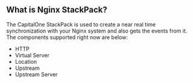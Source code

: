 ## What is Nginx StackPack?

The CapitalOne StackPack is used to create a near real time synchronization with your Nginx system and also gets the events from it. The components supported right now are below:

* HTTP
* Virtual Server
* Location
* Upstream
* Upstream Server

